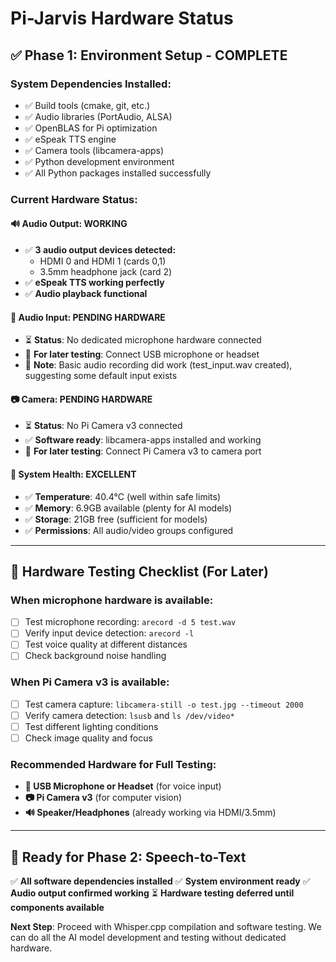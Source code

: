 # Pi-Jarvis Hardware Status

## ✅ **Phase 1: Environment Setup - COMPLETE**

### System Dependencies Installed:
- ✅ Build tools (cmake, git, etc.)
- ✅ Audio libraries (PortAudio, ALSA)
- ✅ OpenBLAS for Pi optimization
- ✅ eSpeak TTS engine
- ✅ Camera tools (libcamera-apps)
- ✅ Python development environment
- ✅ All Python packages installed successfully

### Current Hardware Status:

#### 🔊 **Audio Output: WORKING**
- ✅ **3 audio output devices detected:**
  - HDMI 0 and HDMI 1 (cards 0,1)
  - 3.5mm headphone jack (card 2)
- ✅ **eSpeak TTS working perfectly**
- ✅ **Audio playback functional**

#### 🎤 **Audio Input: PENDING HARDWARE**
- ⏳ **Status**: No dedicated microphone hardware connected
- 🎯 **For later testing**: Connect USB microphone or headset
- 📝 **Note**: Basic audio recording did work (test_input.wav created), suggesting some default input exists

#### 📷 **Camera: PENDING HARDWARE**  
- ⏳ **Status**: No Pi Camera v3 connected
- ✅ **Software ready**: libcamera-apps installed and working
- 🎯 **For later testing**: Connect Pi Camera v3 to camera port

#### 💾 **System Health: EXCELLENT**
- ✅ **Temperature**: 40.4°C (well within safe limits)
- ✅ **Memory**: 6.9GB available (plenty for AI models)
- ✅ **Storage**: 21GB free (sufficient for models)
- ✅ **Permissions**: All audio/video groups configured

---

## 🎯 **Hardware Testing Checklist (For Later)**

### When microphone hardware is available:
- [ ] Test microphone recording: `arecord -d 5 test.wav`
- [ ] Verify input device detection: `arecord -l`
- [ ] Test voice quality at different distances
- [ ] Check background noise handling

### When Pi Camera v3 is available:
- [ ] Test camera capture: `libcamera-still -o test.jpg --timeout 2000`
- [ ] Verify camera detection: `lsusb` and `ls /dev/video*`
- [ ] Test different lighting conditions
- [ ] Check image quality and focus

### Recommended Hardware for Full Testing:
- **🎤 USB Microphone or Headset** (for voice input)
- **📷 Pi Camera v3** (for computer vision)
- **🔊 Speaker/Headphones** (already working via HDMI/3.5mm)

---

## 🚀 **Ready for Phase 2: Speech-to-Text**

✅ **All software dependencies installed**
✅ **System environment ready**
✅ **Audio output confirmed working**
⏳ **Hardware testing deferred until components available**

**Next Step**: Proceed with Whisper.cpp compilation and software testing.
We can do all the AI model development and testing without dedicated hardware.